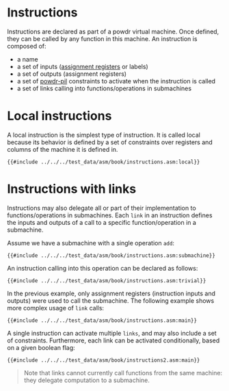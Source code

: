 # Instructions

Instructions are declared as part of a powdr virtual machine.
Once defined, they can be called by any function in this machine.
An instruction is composed of:
- a name
- a set of inputs ([assignment registers](./registers.md) or labels)
- a set of outputs (assignment registers)
- a set of [powdr-pil](../pil/) constraints to activate when the instruction is called
- a set of links calling into functions/operations in submachines

# Local instructions

A local instruction is the simplest type of instruction.
It is called local because its behavior is defined by a set of constraints over registers and columns of the machine it is defined in.

```
{{#include ../../../test_data/asm/book/instructions.asm:local}}
```

# Instructions with links

Instructions may also delegate all or part of their implementation to functions/operations in submachines.
Each `link` in an instruction defines the inputs and outputs of a call to a specific function/operation in a submachine.

Assume we have a submachine with a single operation `add`:
```
{{#include ../../../test_data/asm/book/instructions.asm:submachine}}
```

An instruction calling into this operation can be declared as follows:
```
{{#include ../../../test_data/asm/book/instructions.asm:trivial}}
```

In the previous example, only assignment registers (instruction inputs and outputs) were used to call the submachine.
The following example shows more complex usage of `link` calls:
```
{{#include ../../../test_data/asm/book/instructions.asm:main}}
```

A single instruction can activate multiple `links`, and may also include a set of constraints.
Furthermore, each link can be activated conditionally, based on a given boolean flag:
```
{{#include ../../../test_data/asm/book/instructions2.asm:main}}
```

> Note that links cannot currently call functions from the same machine: they delegate computation to a submachine.

